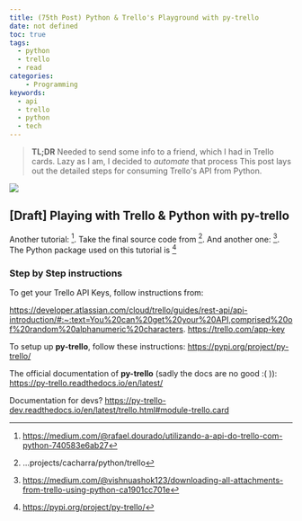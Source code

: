 ```yaml
---
title: (75th Post) Python & Trello's Playground with py-trello
date: not defined
toc: true
tags:
  - python
  - trello
  - read
categories:
    - Programming
keywords:
  - api
  - trello
  - python
  - tech
---
```


> **TL;DR** Needed to send some info to a friend, which I had in Trello cards. Lazy as I am, I decided to *automate* that process This post lays out the detailed steps for consuming Trello's API from Python.

![](https://images.pexels.com/photos/1181494/pexels-photo-1181494.jpeg?auto=compress&cs=tinysrgb&dpr=2&h=650&w=940)

<!-- more -->

## [Draft] Playing with Trello & Python with **py-trello**

<!-- https://www.pexels.com/photo/woman-wearing-eyeglasses-using-blue-and-and-gray-laptop-inside-room-1181494/ -->

Another tutorial: [^1].
Take the final source code from [^2].
And another one: [^3].
The Python package used on this tutorial is [^4]

### Step by Step instructions

To get your Trello API Keys, follow instructions from:

https://developer.atlassian.com/cloud/trello/guides/rest-api/api-introduction/#:~:text=You%20can%20get%20your%20API,comprised%20of%20random%20alphanumeric%20characters.
https://trello.com/app-key

To setup up **py-trello**, follow these instructions:
https://pypi.org/project/py-trello/

The official documentation of **py-trello** (sadly the docs are no good :( )):
https://py-trello.readthedocs.io/en/latest/

Documentation for devs?
https://py-trello-dev.readthedocs.io/en/latest/trello.html#module-trello.card


[^1]: https://medium.com/@rafael.dourado/utilizando-a-api-do-trello-com-python-740583e6ab27
[^2]: ...projects/cacharra/python/trello
[^3]: https://medium.com/@vishnuashok123/downloading-all-attachments-from-trello-using-python-ca1901cc701e
[^4]: https://pypi.org/project/py-trello/